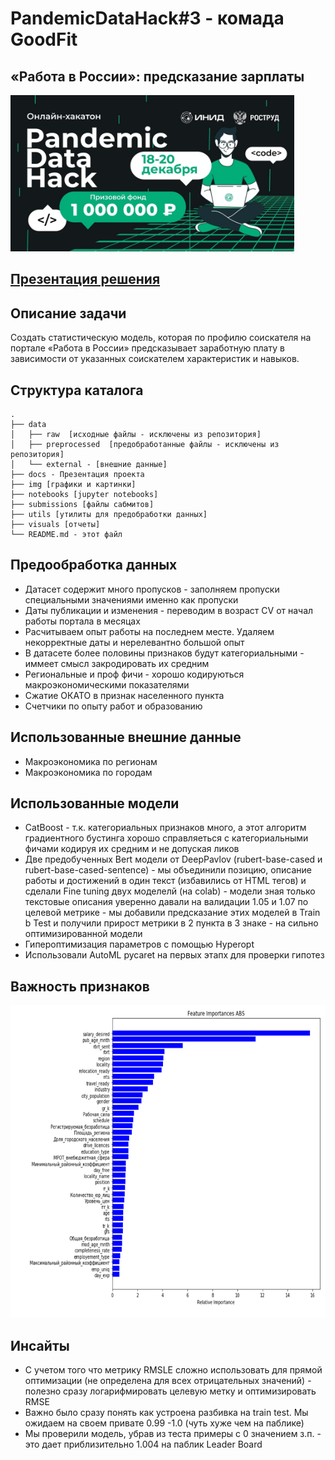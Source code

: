 # PandemicDataHack#3 - комада GoodFit
## «Работа в России»: предсказание зарплаты
<img src="img/cag.jpg" height="250"> 

## [Презентация решения](/docs/GoodFit_Project_Presentation.pdf)

## Описание задачи
Создать статистическую модель, которая по профилю соискателя на портале «Работа в России» предсказывает заработную плату в зависимости от указанных соискателем характеристик и навыков.

## Структура каталога
```
.
├── data
│   ├── raw  [исходные файлы - исключены из репозитория]
│   ├── preprocessed  [предобработанные файлы - исключены из репозитория]
│   └── external - [внешние данные]
├── docs - Презентация проекта
├── img [графики и картинки]
├── notebooks [jupyter notebooks]
├── submissions [файлы сабмитов]
├── utils [утилиты для предобработки данных]
├── visuals [отчеты]
└── README.md - этот файл

```
## Предообработка данных
* Датасет содержит много пропусков - заполняем пропуски специальными значениями именно как пропуски
* Даты публикации и изменения - переводим в возраст CV  от начал работы портала в месяцах
* Расчитываем опыт работы на последнем месте. Удаляем некорректные даты и нерелевантно большой опыт
* В датасете более половины признаков будут категориальными - иммеет смысл закродировать их средним
* Региональные и проф фичи - хорошо кодируються макроэкономическими показателями
* Сжатие ОКАТО в признак населенного пункта
* Счетчики по опыту работ и образованию
## Использованные внешние данные
* Макроэкономика по регионам
* Макроэкономика по городам
## Использованные модели
* CatBoost - т.к. категориальных признаков много, а этот алгоритм градиентного бустинга хорошо справляеться с категориальными фичами кодируя их средним и не допуская ликов
* Две предобученных Bert модели от DeepPavlov (rubert-base-cased и rubert-base-cased-sentence) - мы объединили позицию, описание работы и достижений в один текст (избавились от HTML тегов) и сделали  Fine tuning двух моделелй (на colab) - модели зная только текстовые описания уверенно давали на валидации 1.05 и 1.07 по целевой метрике - мы добавили предсказание этих моделей в Train b Test  и получили прирост метрики в 2 пункта в 3 знаке - на сильно оптимизированной модели
* Гипероптимизация параметров с помощью Hyperopt
* Использовали AutoML pycaret на первых этапх для проверки гипотез
## Важность признаков
<img src="img/feature_imp.png" height="500"> 

## Инсайты
* С учетом того что метрику RMSLE сложно использовать для прямой оптимизации (не определена для всех отрицательных значений) - полезно сразу логарифмировать целевую метку и оптимизировать RMSE
* Важно было сразу понять как устроена разбивка на train test. Мы ожидаем на своем привате 0.99 -1.0 (чуть хуже чем на паблике)
* Мы проверили модель, убрав из теста примеры с 0 значением з.п. - это дает приблизительно 1.004 на паблик Leader Board
